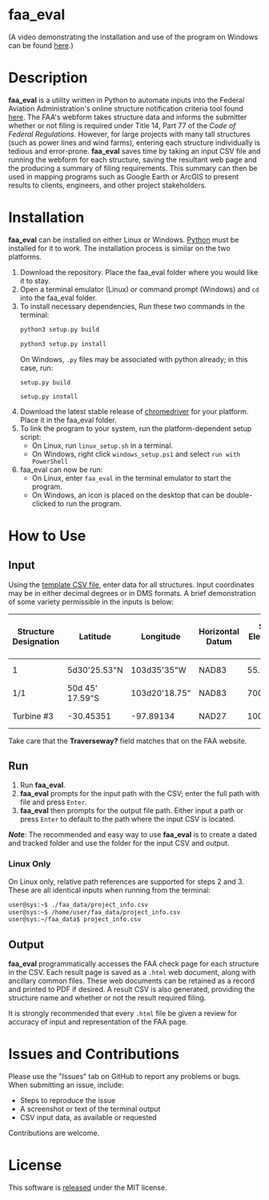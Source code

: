 # faa_eval
(A video demonstrating the installation and use of the program on Windows can be found [here](https://youtu.be/LOAakilAzmQ).)

# Description
**faa_eval** is a utility written in Python to automate inputs into the Federal Aviation Administration's online structure notification criteria tool found [here](https://oeaaa.faa.gov/oeaaa/external/gisTools/gisAction.jsp?action=showNoNoticeRequiredToolForm). The FAA's webform takes structure data and informs the submitter whether or not filing is required under Title 14, Part 77 of the *Code of Federal Regulations*. However, for large projects with many tall structures (such as power lines and wind farms), entering each structure individually is tedious and error-prone. **faa_eval** saves time by taking an input CSV file and running the webform for each structure, saving the resultant web page and the producing a summary of filing requirements. This summary can then be used in mapping programs such as Google Earth or ArcGIS to present results to clients, engineers, and other project stakeholders.

# Installation
**faa_eval** can be installed on either Linux or Windows. [Python](https://www.python.org) must be installed for it to work. The installation process is similar on the two platforms.

1. Download the repository. Place the faa_eval folder where you would like it to stay.
2. Open a terminal emulator (Linux) or command prompt (Windows) and `cd` into the faa_eval folder.
3. To install necessary dependencies, Run these two commands in the terminal:
    ```sh
    python3 setup.py build
    ```
    ```sh
    python3 setup.py install
    ```
    On Windows, `.py` files may be associated with python already; in this case, run:
    ```
    setup.py build
    ```
    ```
    setup.py install
    ```
4. Download the latest stable release of [chromedriver](https://chromedriver.chromium.org) for your platform. Place it in the faa_eval folder.
5. To link the program to your system, run the platform-dependent setup script:
    - On Linux, run `linux_setup.sh` in a terminal.
    - On Windows, right click `windows_setup.ps1` and select `run with PowerShell`
6. faa_eval can now be run:
    - On Linux, enter `faa_eval` in the terminal emulator to start the program.
    - On Windows, an icon is placed on the desktop that can be double-clicked to run the program.

# How to Use

## Input
Using the [template CSV file](faa_eval_template.csv), enter data for all structures. Input coordinates may be in either decimal degrees or in DMS formats. A brief demonstration of some variety permissible in the inputs is below:

| Structure Designation | Latitude | Longitude | Horizontal Datum | Site Elevation (ft) | Structure Height (ft) | Traverseway? | Is structure on airport? |
| -- | -- | -- | -- | -- | -- | -- | -- |
| 1 | 5d30'25.53"N | 103d35'35"W | NAD83 | 55.9 | 200.02 | No Traverseway | No |
| 1/1 | 50d 45' 17.59"S | 103d20'18.75" | NAD83 | 700 | 150.13 | No Traverseway | No |
| Turbine #3 | -30.45351 | -97.89134 | NAD27 | 1000.751 | 499.5 | Public Roadway | No |

Take care that the **Traverseway?** field matches that on the FAA website.

## Run
1. Run **faa_eval**.
2. **faa_eval** prompts for the input path with the CSV; enter the full path with file and press `Enter`.
3. **faa_eval** then prompts for the output file path. Either input a path or press `Enter` to default to the path where the input CSV is located.

***Note***: The recommended and easy way to use **faa_eval** is to create a dated and tracked folder and use the folder for the input CSV and output.

 ### Linux Only
 On Linux only, relative path references are supported for steps 2 and 3. These are all identical inputs when running from the terminal:
 ```sh
 user@sys:~$ ./faa_data/project_info.csv
 user@sys:~$ /home/user/faa_data/project_info.csv
 user@sys:~/faa_data$ project_info.csv
 ```

## Output
**faa_eval** programmatically accesses the FAA check page for each structure in the CSV. Each result page is saved as a `.html` web document, along with ancillary common files. These web documents can be retained as a record and printed to PDF if desired. A result CSV is also generated, providing the structure name and whether or not the result required filing.

It is strongly recommended that every `.html` file be given a review for accuracy of input and representation of the FAA page.

# Issues and Contributions
Please use the "Issues" tab on GitHub to report any problems or bugs. When submitting an issue, include:
 - Steps to reproduce the issue
 - A screenshot or text of the terminal output
 - CSV input data, as available or requested

Contributions are welcome.

# License
This software is [released](LICENSE) under the MIT license.